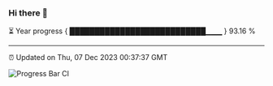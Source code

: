 ### Hi there 👋

⏳ Year progress { ███████████████████████████▁▁▁ } 93.16 %

---

⏰ Updated on Thu, 07 Dec 2023 00:37:37 GMT

![Progress Bar CI](https://github.com/Shyam-Makwana/GitHub-Actions-Demo/workflows/Progress%20Bar%20CI/badge.svg)
